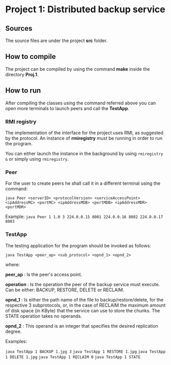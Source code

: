 # Project 1: Distributed backup service

## Sources

The source files are under the project __src__ folder.

## How to compile

The project can be compiled by using the command __make__ inside the directory __Proj.1__.

## How to run

After compiling the classes using the command referred above you can open more terminals to launch peers and call the __TestApp__.

### RMI registry

The implementation of the interface for the project uses RMI, as suggested by the protocol. An instance of __rmiregistry__ must be running in order to run the program.

You can either launch the instance in the background by using ```rmiregistry &``` or simply using ```rmiregistry```.

### Peer

For the user to create peers he shall call it in a different terminal using the command:

``` java Peer <serverID> <protocolVersion> <serviceAccessPoint> <ipAddressMC> <portMC> <ipAddressMDB> <portMDB> <ipAddressMDR> <portMDR> ```

Example:
``` java Peer 1 1.0 3 224.0.0.15 8001 224.0.0.16 8002 224.0.0.17 8003 ```

### TestApp

The testing application for the program should be invoked as follows:

``` java TestApp <peer_ap> <sub_protocol> <opnd_1> <opnd_2> ```

where:

__peer_ap__ : Is the peer's access point.
	
__operation__ : Is the operation the peer of the backup service must execute. Can be either: BACKUP, RESTORE, DELETE or RECLAIM.

__opnd_1__ : Is either the path name of the file to backup/restore/delete, for the respective 3 subprotocols, or, in the case of RECLAIM the maximum amount of disk space (in KByte) that the service can use to store the chunks. The STATE operation takes no operands.

__opnd_2__ : This operand is an integer that specifies the desired replication degree.

Examples:

``` java TestApp 1 BACKUP 1.jpg 3 ```
``` java TestApp 1 RESTORE 1.jpg ```
``` java TestApp 1 DELETE 1.jpg ```
``` java TestApp 1 RECLAIM 0 ```
``` java TestApp 1 STATE ```

